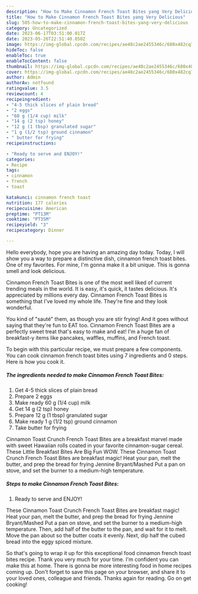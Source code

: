 ```yaml
---
description: "How to Make Cinnamon French Toast Bites yang Very Delicious"
title: "How to Make Cinnamon French Toast Bites yang Very Delicious"
slug: 505-how-to-make-cinnamon-french-toast-bites-yang-very-delicious
category: Uncategorized
date: 2023-06-17T03:51:00.017Z
date: 2023-05-26T22:51:40.850Z
image: https://img-global.cpcdn.com/recipes/ae48c2ae2455346c/680x482cq70/cinnamon-french-toast-bites-recipe-main-photo.jpg
hideToc: false
enableToc: true
enableTocContent: false
thumbnail: https://img-global.cpcdn.com/recipes/ae48c2ae2455346c/680x482cq70/cinnamon-french-toast-bites-recipe-main-photo.jpg
cover: https://img-global.cpcdn.com/recipes/ae48c2ae2455346c/680x482cq70/cinnamon-french-toast-bites-recipe-main-photo.jpg
author: Admin
authorAv: notfound
ratingvalue: 3.5
reviewcount: 4
recipeingredient:
- "4-5 thick slices of plain bread"
- "2 eggs"
- "60 g (1/4 cup) milk"
- "14 g (2 tsp) honey"
- "12 g (1 tbsp) granulated sugar"
- "1 g (1/2 tsp) ground cinnamon"
- " butter for frying"
recipeinstructions:

- "Ready to serve and ENJOY!"
categories:
- Recipe
tags:
- cinnamon
- french
- toast

katakunci: cinnamon french toast 
nutrition: 177 calories
recipecuisine: American
preptime: "PT13M"
cooktime: "PT35M"
recipeyield: "3"
recipecategory: Dinner

---
```



Hello everybody, hope you are having an amazing day today. Today, I will show you a way to prepare a distinctive dish, cinnamon french toast bites. One of my favorites. For mine, I'm gonna make it a bit unique. This is gonna smell and look delicious.

Cinnamon French Toast Bites is one of the most well liked of current trending meals in the world. It is easy, it's quick, it tastes delicious. It's appreciated by millions every day. Cinnamon French Toast Bites is something that I've loved my whole life. They're fine and they look wonderful.

You kind of &#34;sauté&#34; them, as though you are stir frying! And it goes without saying that they&#39;re fun to EAT too. Cinnamon French Toast Bites are a perfectly sweet treat that&#39;s easy to make and eat! I&#39;m a huge fan of breakfast-y items like pancakes, waffles, muffins, and French toast.


To begin with this particular recipe, we must prepare a few components. You can cook cinnamon french toast bites using 7 ingredients and 0 steps. Here is how you cook it.

<!--inarticleads1-->

##### The ingredients needed to make Cinnamon French Toast Bites:

1. Get 4-5 thick slices of plain bread
1. Prepare 2 eggs
1. Make ready 60 g (1/4 cup) milk
1. Get 14 g (2 tsp) honey
1. Prepare 12 g (1 tbsp) granulated sugar
1. Make ready 1 g (1/2 tsp) ground cinnamon
1. Take  butter for frying


Cinnamon Toast Crunch French Toast Bites are a breakfast marvel made with sweet Hawaiian rolls coated in your favorite cinnamon-sugar cereal. These Little Breakfast Bites Are Big Fun WOW. These Cinnamon Toast Crunch French Toast Bites are breakfast magic! Heat your pan, melt the butter, and prep the bread for frying Jennine Bryant/Mashed Put a pan on stove, and set the burner to a medium-high temperature. 

<!--inarticleads2-->

##### Steps to make Cinnamon French Toast Bites:


1. Ready to serve and ENJOY!

These Cinnamon Toast Crunch French Toast Bites are breakfast magic! Heat your pan, melt the butter, and prep the bread for frying Jennine Bryant/Mashed Put a pan on stove, and set the burner to a medium-high temperature. Then, add half of the butter to the pan, and wait for it to melt. Move the pan about so the butter coats it evenly. Next, dip half the cubed bread into the eggy spiced mixture. 

So that's going to wrap it up for this exceptional food cinnamon french toast bites recipe. Thank you very much for your time. I'm confident you can make this at home. There is gonna be more interesting food in home recipes coming up. Don't forget to save this page on your browser, and share it to your loved ones, colleague and friends. Thanks again for reading. Go on get cooking!
